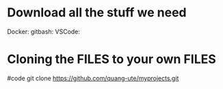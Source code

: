 # Download all the stuff we need
Docker: 
gitbash: 
VSCode: 
# Cloning the FILES to your own FILES
#code git clone https://github.com/quang-ute/myprojects.git 
